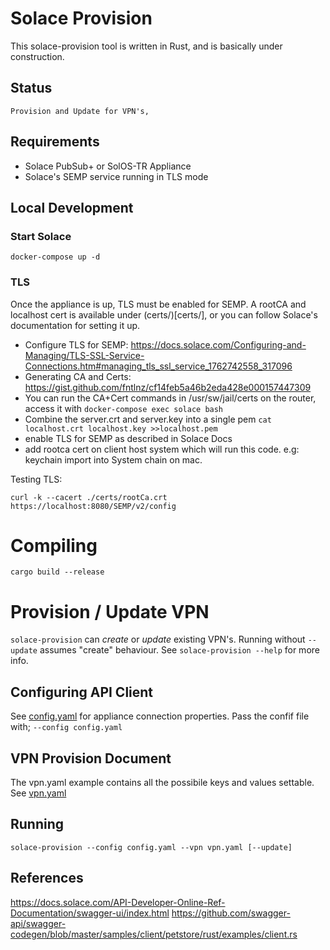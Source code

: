 # Solace Provision

This solace-provision tool is written in Rust, and is basically under construction. 

## Status

    Provision and Update for VPN's,

## Requirements

* Solace PubSub+ or SolOS-TR Appliance
* Solace's SEMP service running in TLS mode

## Local Development

### Start Solace

    docker-compose up -d
    
### TLS
    
Once the appliance is up, TLS must be enabled for SEMP. A rootCA and localhost cert is available under (certs/)[certs/], 
or you can follow Solace's documentation for setting it up.

* Configure TLS for SEMP: https://docs.solace.com/Configuring-and-Managing/TLS-SSL-Service-Connections.htm#managing_tls_ssl_service_1762742558_317096
* Generating CA and Certs: https://gist.github.com/fntlnz/cf14feb5a46b2eda428e000157447309
* You can run the CA+Cert commands in /usr/sw/jail/certs on the router, access it with `docker-compose exec solace bash`
* Combine the server.crt and server.key into a single pem `cat localhost.crt localhost.key >>localhost.pem`
* enable TLS for SEMP as described in Solace Docs
* add rootca cert on client host system which will run this code. e.g: keychain import into System chain on mac.

Testing TLS:

    curl -k --cacert ./certs/rootCa.crt https://localhost:8080/SEMP/v2/config 

# Compiling

    cargo build --release

# Provision / Update VPN

`solace-provision` can <i>create</i> or <i>update</i> existing VPN's. Running without `--update` assumes "create" behaviour. See `solace-provision --help` 
for more info.

## Configuring API Client

See [config.yaml](config.yaml) for appliance connection properties. Pass the confif file with; `--config config.yaml`

## VPN Provision Document

The vpn.yaml example contains all the possibile keys and values settable. 
See [vpn.yaml](vpn.yaml)
    
## Running

    solace-provision --config config.yaml --vpn vpn.yaml [--update]


## References

https://docs.solace.com/API-Developer-Online-Ref-Documentation/swagger-ui/index.html
https://github.com/swagger-api/swagger-codegen/blob/master/samples/client/petstore/rust/examples/client.rs

